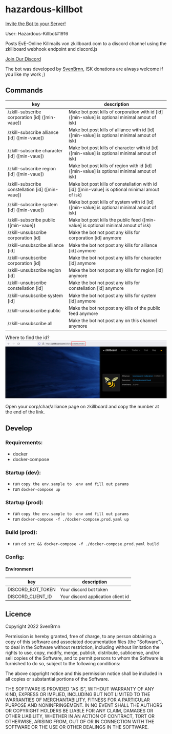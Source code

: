 # hazardous-killbot
[Invite the Bot to your Server!](https://discord.com/api/oauth2/authorize?client_id=981835348030160948&permissions=274877925376&scope=bot%20applications.commands)

User: Hazardous-Killbot#1916

Posts EvE-Online Killmails von zkillboard.com to a discord channel using the zkillboard webhook endpoint and discord.js

[Join Our Discord](https://discord.gg/ACCRMvPGSf)

The bot was developed by [SvenBrnn](https://zkillboard.com/character/694883910/), ISK donations are always welcome if you like my work ;)

## Commands

| key                                              | description                                                                                      |
|--------------------------------------------------|--------------------------------------------------------------------------------------------------|
| /zkill-subscribe corporation [id] ([min-vaue])   | Make bot post kills of corporation with id [id] ([min-value] is optional minimal amout of isk)   |
| /zkill-subscribe alliance [id] ([min-vaue])      | Make bot post kills of alliance with id [id] ([min-value] is optional minimal amout of isk)      |
| /zkill-subscribe character [id] ([min-vaue])     | Make bot post kills of character with id [id] ([min-value] is optional minimal amout of isk)     |
| /zkill-subscribe region [id] ([min-vaue])        | Make bot post kills of region with id [id] ([min-value] is optional minimal amout of isk)        |
| /zkill-subscribe constellation [id] ([min-vaue]) | Make bot post kills of constellation with id [id] ([min-value] is optional minimal amout of isk) |
| /zkill-subscribe system [id] ([min-vaue])        | Make bot post kills of system with id [id] ([min-value] is optional minimal amout of isk)        |
| /zkill-subscribe public ([min-vaue])             | Make bot post kills the public feed ([min-value] is optional minimal amout of isk)               |
| /zkill-unsubscribe corporation [id]              | Make the bot not post any kills for corporation [id] anymore                                     |
| /zkill-unsubscribe alliance [id]                 | Make the bot not post any kills for alliance [id] anymore                                        |
| /zkill-unsubscribe corporation [id]              | Make the bot not post any kills for character [id] anymore                                       |
| /zkill-unsubscribe region [id]                   | Make the bot not post any kills for region [id] anymore                                          |
| /zkill-unsubscribe constellation [id]            | Make the bot not post any kills for constellation [id] anymore                                   |
| /zkill-unsubscribe system [id]                   | Make the bot not post any kills for system [id] anymore                                          |
| /zkill-unsubscribe public                        | Make the bot not post any kills of the public feed anymore                                       |
| /zkill-unsubscribe all                           | Make the bot not post any on this channel anymore                                                |

Where to find the id?
![](./docs/id.png)

Open your corp/char/alliance page on zkillboard and copy the number at the end of the link.

## Develop

### Requirements:

- docker
- docker-compose


### Startup (dev):

- run `copy the env.sample to .env and fill out params`
- run `docker-compose up`

### Startup (prod):
 
- run `copy the env.sample to .env and fill out params`
- run `docker-compose -f ./docker-compose.prod.yaml up`

### Build (prod):
 
- run `cd src && docker-compose -f ./docker-compose.prod.yaml build`

### Config:

#### Environment

| key                  | description                        |
|----------------------|------------------------------------|
| DISCORD_BOT_TOKEN    | Your discord bot token             |
| DISCORD_CLIENT_ID    | Your discord application client id |

## Licence 
Copyright 2022 SvenBrnn

Permission is hereby granted, free of charge, to any person obtaining a copy of this software and associated documentation files (the "Software"), to deal in the Software without restriction, including without limitation the rights to use, copy, modify, merge, publish, distribute, sublicense, and/or sell copies of the Software, and to permit persons to whom the Software is furnished to do so, subject to the following conditions:

The above copyright notice and this permission notice shall be included in all copies or substantial portions of the Software.

THE SOFTWARE IS PROVIDED "AS IS", WITHOUT WARRANTY OF ANY KIND, EXPRESS OR IMPLIED, INCLUDING BUT NOT LIMITED TO THE WARRANTIES OF MERCHANTABILITY, FITNESS FOR A PARTICULAR PURPOSE AND NONINFRINGEMENT. IN NO EVENT SHALL THE AUTHORS OR COPYRIGHT HOLDERS BE LIABLE FOR ANY CLAIM, DAMAGES OR OTHER LIABILITY, WHETHER IN AN ACTION OF CONTRACT, TORT OR OTHERWISE, ARISING FROM, OUT OF OR IN CONNECTION WITH THE SOFTWARE OR THE USE OR OTHER DEALINGS IN THE SOFTWARE.
